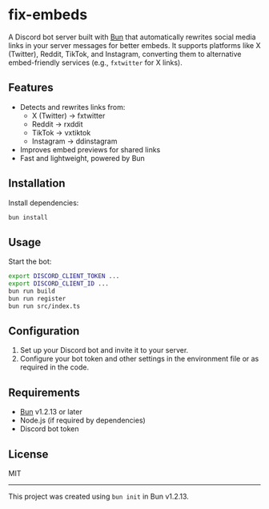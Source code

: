 # fix-embeds

A Discord bot server built with [Bun](https://bun.sh) that automatically
rewrites social media links in your server messages for better embeds. It
supports platforms like X (Twitter), Reddit, TikTok, and Instagram, converting
them to alternative embed-friendly services (e.g., `fxtwitter` for X links).

## Features

- Detects and rewrites links from:
  - X (Twitter) → fxtwitter
  - Reddit → rxddit
  - TikTok → vxtiktok
  - Instagram → ddinstagram
- Improves embed previews for shared links
- Fast and lightweight, powered by Bun

## Installation

Install dependencies:

```bash
bun install
```

## Usage

Start the bot:

```bash
export DISCORD_CLIENT_TOKEN ...
export DISCORD_CLIENT_ID ...
bun run build
bun run register
bun run src/index.ts
```

## Configuration

1. Set up your Discord bot and invite it to your server.
2. Configure your bot token and other settings in the environment file or as
   required in the code.

## Requirements

- [Bun](https://bun.sh) v1.2.13 or later
- Node.js (if required by dependencies)
- Discord bot token

## License

MIT

---

This project was created using `bun init` in Bun v1.2.13.
